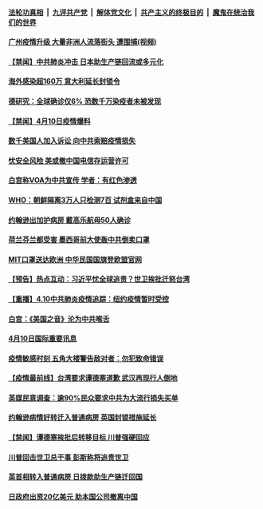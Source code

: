 ####  [法轮功真相](../../../../basic/blob/master/README.md?t=04110931) &nbsp;|&nbsp; [九评共产党](../../../../9ping.md/blob/master/README.md?t=04110931) &nbsp;|&nbsp; [解体党文化](../../../../jtdwh.md/blob/master/README.md?t=04110931)  &nbsp;|&nbsp; [共产主义的终极目的](../../../../gczydzjmd.md/blob/master/README.md?t=04110931) &nbsp;|&nbsp; [魔鬼在统治我们的世界](../../../../mgztzwmdsj.md/blob/master/README.md?t=04110931) 

#### [广州疫情升级 大量非洲人流落街头 遭围捕(视频)](../pages/prog202/a102820169.md?t=04110931) 



#### [【禁闻】中共肺炎冲击 日本助生产链回流或多元化](../pages/prog202/a102820554.md?t=04110931) 

#### [海外感染超160万 意大利延长封锁令](../pages/prog202/a102820516.md?t=04110931) 

#### [德研究：全球确诊仅6%  恐数千万染疫者未被发现](../pages/prog202/a102820470.md?t=04110931) 

#### [【禁闻】4月10日疫情爆料](../pages/prog202/a102820432.md?t=04110931) 

#### [数千美国人加入诉讼 向中共索赔疫情损失](../pages/prog202/a102820375.md?t=04110931) 


#### [忧安全风险 美或撤中国电信存运营许可](../pages/prog202/a102820327.md?t=04110931) 

#### [白宫称VOA为中共宣传 学者：有红色渗透](../pages/prog202/a102820288.md?t=04110931) 

#### [WHO：朝鲜隔离3万人只检测7百 试剂盒来自中国](../pages/prog202/a102820285.md?t=04110931) 

#### [约翰逊出加护病房 戴高乐航母50人确诊](../pages/prog202/a102820311.md?t=04110931) 

#### [荷兰芬兰都受害 墨西哥前大使轰中共倒卖口罩](../pages/prog202/a102820304.md?t=04110931) 

#### [MIT口罩送达欧洲 中华民国国旗登欧盟官网](../pages/prog202/a102820298.md?t=04110931) 

#### [【预告】热点互动：习近平忧全球追责？世卫挨批迁怒台湾](../pages/prog202/a102820276.md?t=04110931) 


#### [【重播】4.10中共肺炎疫情追踪：纽约疫情暂时受控](../pages/prog202/a102820204.md?t=04110931) 

#### [白宫：《美国之音》沦为中共喉舌](../pages/prog202/a102820130.md?t=04110931) 

#### [4月10日国际重要讯息](../pages/prog202/a102820108.md?t=04110931) 

#### [疫情敏感时刻 五角大楼警告敌对者：勿犯致命错误](../pages/prog202/a102819883.md?t=04110931) 

#### [【疫情最前线】台湾要求谭德塞道歉 武汉再现行人倒地](../pages/prog202/a102819848.md?t=04110931) 

#### [英媒民意调查：逾90%民众要求中共为大流行损失买单](../pages/prog202/a102819860.md?t=04110931) 


#### [约翰逊病情好转迁入普通病房 英国封锁措施延长](../pages/prog202/a102819703.md?t=04110931) 


#### [【禁闻】谭德塞挨批后转移目标 川普强硬回应](../pages/prog202/a102819796.md?t=04110931) 

#### [川普回击世卫总干事 彭斯称将追责世卫](../pages/prog202/a102819709.md?t=04110931) 

#### [英首相转入普通病房 日拨款助生产链迁回国](../pages/prog202/a102819738.md?t=04110931) 

#### [日政府出资20亿美元 助本国公司撤离中国](../pages/prog202/a102819686.md?t=04110931) 

